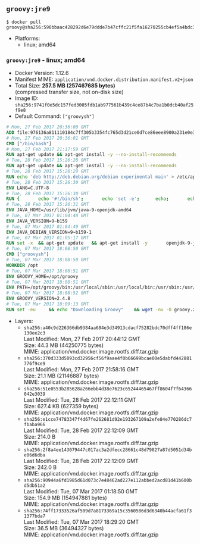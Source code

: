 ## `groovy:jre9`

```console
$ docker pull groovy@sha256:590bbaac428292d6e79ddde7b47cffc21f5fa16270255cb4ef5a4bdc3d4cf010
```

-	Platforms:
	-	linux; amd64

### `groovy:jre9` - linux; amd64

-	Docker Version: 1.12.6
-	Manifest MIME: `application/vnd.docker.distribution.manifest.v2+json`
-	Total Size: **257.5 MB (257467685 bytes)**  
	(compressed transfer size, not on-disk size)
-	Image ID: `sha256:9741f0e5dc157fed3005fdb1ab977561b439c4ce87b4c7ba1b0dcb40af25f9e8`
-	Default Command: `["groovysh"]`

```dockerfile
# Mon, 27 Feb 2017 20:36:00 GMT
ADD file:976136a811110184c7ff305b3354fc765d3d21ce0d7ce86eee8900a231e0e38a in / 
# Mon, 27 Feb 2017 20:36:01 GMT
CMD ["/bin/bash"]
# Mon, 27 Feb 2017 21:17:59 GMT
RUN apt-get update && apt-get install -y --no-install-recommends 		ca-certificates 		curl 		wget 	&& rm -rf /var/lib/apt/lists/*
# Tue, 28 Feb 2017 15:26:28 GMT
RUN apt-get update && apt-get install -y --no-install-recommends 		bzip2 		unzip 		xz-utils 	&& rm -rf /var/lib/apt/lists/*
# Tue, 28 Feb 2017 15:26:29 GMT
RUN echo 'deb http://deb.debian.org/debian experimental main' > /etc/apt/sources.list.d/experimental.list
# Tue, 28 Feb 2017 15:26:30 GMT
ENV LANG=C.UTF-8
# Tue, 28 Feb 2017 15:26:30 GMT
RUN { 		echo '#!/bin/sh'; 		echo 'set -e'; 		echo; 		echo 'dirname "$(dirname "$(readlink -f "$(which javac || which java)")")"'; 	} > /usr/local/bin/docker-java-home 	&& chmod +x /usr/local/bin/docker-java-home
# Tue, 28 Feb 2017 15:26:31 GMT
ENV JAVA_HOME=/usr/lib/jvm/java-9-openjdk-amd64
# Tue, 07 Mar 2017 01:04:48 GMT
ENV JAVA_VERSION=9~b159
# Tue, 07 Mar 2017 01:04:49 GMT
ENV JAVA_DEBIAN_VERSION=9~b159-1
# Tue, 07 Mar 2017 01:05:17 GMT
RUN set -x 	&& apt-get update 	&& apt-get install -y 		openjdk-9-jre-headless="$JAVA_DEBIAN_VERSION" 	&& rm -rf /var/lib/apt/lists/* 	&& [ "$JAVA_HOME" = "$(docker-java-home)" ]
# Tue, 07 Mar 2017 18:08:50 GMT
CMD ["groovysh"]
# Tue, 07 Mar 2017 18:08:50 GMT
WORKDIR /opt
# Tue, 07 Mar 2017 18:08:51 GMT
ENV GROOVY_HOME=/opt/groovy
# Tue, 07 Mar 2017 18:08:51 GMT
ENV PATH=/opt/groovy/bin:/usr/local/sbin:/usr/local/bin:/usr/sbin:/usr/bin:/sbin:/bin
# Tue, 07 Mar 2017 18:08:52 GMT
ENV GROOVY_VERSION=2.4.8
# Tue, 07 Mar 2017 18:09:13 GMT
RUN set -eu 	&& echo "Downloading Groovy" 	&& wget -nv -O groovy.zip "https://dist.apache.org/repos/dist/release/groovy/${GROOVY_VERSION}/distribution/apache-groovy-binary-${GROOVY_VERSION}.zip" 		&& echo "Installing build dependencies" 	&& apt-get update 	&& apt-get update && apt-get install -y --no-install-recommends 		dirmngr 		gnupg 	&& rm -r /var/lib/apt/lists/* 		&& echo "Checking download signature" 	&& wget -nv -O groovy.zip.asc "https://dist.apache.org/repos/dist/release/groovy/${GROOVY_VERSION}/distribution/apache-groovy-binary-${GROOVY_VERSION}.zip.asc" 	&& export GNUPGHOME="$(mktemp -d)" 	&& echo "Importing keys listed in http://www.apache.org/dist/groovy/KEYS from key server" 	&& gpg --keyserver ha.pool.sks-keyservers.net --recv-keys "0x41321490758AAD6F" "0x825C06C827AF6B66" "0x6A65176A0FB1CD0B" 	&& gpg --batch --verify groovy.zip.asc groovy.zip 	&& rm -rf "${GNUPGHOME}" 	&& rm groovy.zip.asc 		&& echo "Installing Groovy" 	&& unzip groovy.zip 	&& rm groovy.zip 	&& mv "groovy-${GROOVY_VERSION}" "${GROOVY_HOME}" 		&& echo "Cleaning up build dependencies" 	&& echo $(apt-mark showauto) 	&& apt-get remove -y --purge 		 dirmngr 		 gnupg 	&& apt-get autoremove -y --purge 		&& groovy --version
```

-	Layers:
	-	`sha256:a40c9d226366db9384aa684e3d34913cdacf75282bdc70dff4ff186e130ee2c3`  
		Last Modified: Mon, 27 Feb 2017 20:44:12 GMT  
		Size: 44.3 MB (44250775 bytes)  
		MIME: application/vnd.docker.image.rootfs.diff.tar.gzip
	-	`sha256:370d333d5093cd32956cf56f9aae4f0b66699bcae00e5dabfd442881776f9ce9`  
		Last Modified: Mon, 27 Feb 2017 21:58:16 GMT  
		Size: 21.1 MB (21146887 bytes)  
		MIME: application/vnd.docker.image.rootfs.diff.tar.gzip
	-	`sha256:51e0553b285628a266ebb4d38e7623c65244465467ff8604f7f64366042e3039`  
		Last Modified: Tue, 28 Feb 2017 22:12:11 GMT  
		Size: 627.4 KB (627359 bytes)  
		MIME: application/vnd.docker.image.rootfs.diff.tar.gzip
	-	`sha256:e1cce74783347f4d67fe262681d92e193267109a2efe84e770286dc7fbaba966`  
		Last Modified: Tue, 28 Feb 2017 22:12:09 GMT  
		Size: 214.0 B  
		MIME: application/vnd.docker.image.rootfs.diff.tar.gzip
	-	`sha256:2f8a4ee143079447c017ac3a2dfecc28661c48d79827a87d5051d34be06d6dba`  
		Last Modified: Tue, 28 Feb 2017 22:12:09 GMT  
		Size: 242.0 B  
		MIME: application/vnd.docker.image.rootfs.diff.tar.gzip
	-	`sha256:90944a6fd1985d61d073c7e48462ad227e112abbed2acd81d41b600bd5db51a2`  
		Last Modified: Tue, 07 Mar 2017 01:18:50 GMT  
		Size: 154.9 MB (154947881 bytes)  
		MIME: application/vnd.docker.image.rootfs.diff.tar.gzip
	-	`sha256:74ff17333526af509d7a8173369a15c3560586d3d6340b44acfa61f31377bda7`  
		Last Modified: Tue, 07 Mar 2017 18:29:20 GMT  
		Size: 36.5 MB (36494327 bytes)  
		MIME: application/vnd.docker.image.rootfs.diff.tar.gzip
